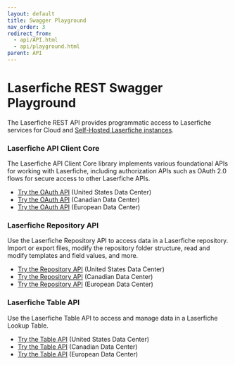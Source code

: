 ```yaml
---
layout: default
title: Swagger Playground
nav_order: 3
redirect_from:
  - api/API.html
  - api/playground.html
parent: API
---
```


<!--© 2024 Laserfiche.
See LICENSE-DOCUMENTATION and LICENSE-CODE in the project root for license information.-->

# Laserfiche REST Swagger Playground


The Laserfiche REST API provides programmatic access to Laserfiche services for Cloud and [Self-Hosted Laserfiche instances](../server/).

### Laserfiche API Client Core

The Laserfiche API Client Core library implements various foundational APIs for working with Laserfiche, including authorization APIs such as OAuth 2.0 flows for secure access to other Laserfiche APIs.

- [Try the OAuth API](https://signin.laserfiche.com/oauth/swagger/index.html) (United States Data Center)
- [Try the OAuth API](https://signin.laserfiche.ca/oauth/swagger/index.html) (Canadian Data Center)
- [Try the OAuth API](https://signin.eu.laserfiche.com/oauth/swagger/index.html) (European Data Center)

### Laserfiche Repository API

Use the Laserfiche Repository API to access data in a Laserfiche repository. Import or export files, modify the repository folder structure, read and modify templates and field values, and more.

- [Try the Repository API](https://api.laserfiche.com/repository/swagger/index.html) (United States Data Center)
- [Try the Repository API](https://api.laserfiche.ca/repository/swagger/index.html) (Canadian Data Center)
- [Try the Repository API](https://api.eu.laserfiche.com/repository/swagger/index.html) (European Data Center)

### Laserfiche Table API

Use the Laserfiche Table API to access and manage data in a Laserfiche Lookup Table.

- [Try the Table API](https://api.laserfiche.com/odata4/swagger/index.html) (United States Data Center)
- [Try the Table API](https://api.laserfiche.ca/odata4/swagger/index.html) (Canadian Data Center)
- [Try the Table API](https://api.eu.laserfiche.com/odata4/swagger/index.html) (European Data Center)
